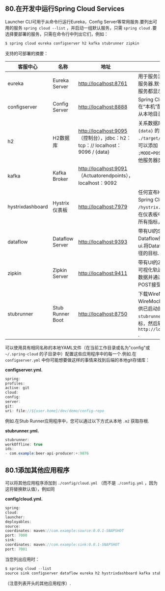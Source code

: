 ## 80.在开发中运行Spring Cloud Services

Launcher CLI可用于从命令行运行Eureka，Config Server等常用服务.要列出可用的服务 `spring cloud --list` ，并启动一组默认服务，只需 `spring cloud` .要选择要部署的服务，只需在命令行中列出它们，例如：

```java
$ spring cloud eureka configserver h2 kafka stubrunner zipkin
```

支持的可部署的摘要：

|客服中心|名称|地址|说明|
| ---- | ---- | ---- | ---- |
| eureka | Eureka Server | [http://localhost:8761](http://localhost:8761) |用于服务注册和发现的Eureka服务器.默认情况下，所有其他服务都显示在其目录中. |
| configserver | Config Server | [http://localhost:8888](http://localhost:8888) | Spring Cloud Config Server在“本机”配置文件中运行，并从本地目录提供配置./launcher |
| h2 | H2数据库| [http://localhost:9095](http://localhost:9095)（控制台），jdbc：h2：tcp：// localhost：9096 / {data} |关系数据库服务.连接时使用 `{data}` 的文件路径（例如 `./target/test` ）.请记住，您可以添加 `;MODE=MYSQL` 或 `;MODE=POSTGRESQL` 以连接与其他服务器类型的兼容性. |
| kafka | Kafka Broker | [http://localhost:9091](http://localhost:9091)（Actuatorendpoints），localhost：9092 | |
| hystrixdashboard | Hystrix仪表板| [http://localhost:7979](http://localhost:7979) |任何宣布Hystrix断路器的Spring Cloud应用程序都会在 `/hystrix.stream` 上发布指标.在仪表板中键入该地址以显示所有指标，|
| dataflow | Dataflow Server | [http://localhost:9393](http://localhost:9393) |带有UI的Spring Cloud Dataflow服务器位于/ admin-ui.将Dataflow shell连接到根路径的目标. |
| zipkin | Zipkin Server | [http://localhost:9411](http://localhost:9411) |带有UI的Zipkin Server，用于可视化轨迹.存储跨越内存中的数据并通过JSON数据的HTTP POST接受它们. |
| stubrunner | Stub Runner Boot | [http://localhost:8750](http://localhost:8750) |下载WireMock存根，启动WireMock并使用存储的存根提供已启动的服务器.传递 `stubrunner.ids` 以传递存根坐标，然后转到 `http://localhost:8750/stubs` . |

可以使用具有相同名称的本地YAML文件（在当前工作目录或名为"config"或 `~/.spring-cloud` 的子目录中）配置这些应用程序中的每一个.例如.在 `configserver.yml` 中你可能想要做这样的事情来找到后端的本地git存储库：

**configserver.yml.** 

```java
spring:
profiles:
active: git
cloud:
config:
server:
git:
uri: file://${user.home}/dev/demo/config-repo
```

例如.在Stub Runner应用程序中，您可以通过以下方式从本地 `.m2` 获取存根.

**stubrunner.yml.** 

```java
stubrunner:
workOffline: true
ids:
- com.example:beer-api-producer:+:9876
```

## 80.1添加其他应用程序

可以将其他应用程序添加到 `./config/cloud.yml` （而不是 `./config.yml` ，因为这将替换默认值），例如同

**config/cloud.yml.** 

```java
spring:
cloud:
launcher:
deployables:
source:
coordinates: maven://com.example:source:0.0.1-SNAPSHOT
port: 7000
sink:
coordinates: maven://com.example:sink:0.0.1-SNAPSHOT
port: 7001
```

当您列出应用时：

```java
$ spring cloud --list
source sink configserver dataflow eureka h2 hystrixdashboard kafka stubrunner zipkin
```

（注意列表开头的其他应用程序）.

